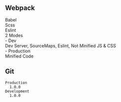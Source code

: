 
<h2>Webpack</h2> 
    Babel <br>
    Scss <br>
    Eslint <br>
    2 Modes <br>
      - Dev <br>
        Dev Server, SourceMaps, Eslint, Not Minified JS & CSS <br>
      - Production <br>
        Minified Code <br>
<h2>Git</h2>

    Production
      1.0.0
    Development
      1.0.0
 

